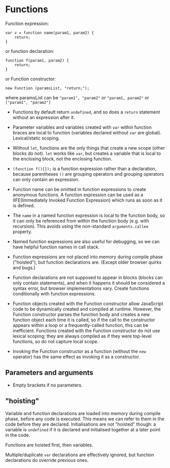 # Functions


Function expression:

	var v = function name(param1, param2) {
		return;
	}

or function declaration:

	function f(param1, param2) {
		return;
	}

or Function constructor:

	new Function (paramsList, "return;");

where paramsList can be
`"param1", "param2"` or
`"param1, param2"` or
`["param1", "param2"]`

* Functions by default return `undefined`, and so does a `return` statement
  without an expression after it.
* Parameter variables and variables created with `var` within function braces
  are local to function (variables declared without `var` are global).
  Lexical/static scoping.
* Without `let`, functions are the only things that create a new scope (other
  blocks do not). `let` works like `var`, but creates a variable that is local
  to the enclosing block, not the enclosing function.
* `(function f(){});` is a function expression rather than a declaration,
  because parentheses `()` are grouping operators and grouping operators can
  only contain an expression.

* Function name can be omitted in function expressions to create anonymous
  functions. A function expression can be used as a IIFE(Immediately Invoked
  Function Expression) which runs as soon as it is defined.
* The `name` in a named function expression is local to the function body, so
  it can only be referenced from within the function body (e.g. with
  recursion). This avoids using the non-standard `arguments.callee` property.
* Named function expressions are also useful for debugging, so we can have
  helpful function names in call stack.
* Function expressions are not placed into memory during compile phase
  ("hoisted"), but function declarations are. (Except older browser quirks and
  bugs.)
* Function declarations are not supposed to appear in blocks (blocks can only
  contain statements), and when it happens it should be considered a syntax
  error, but browser implementations vary. Create functions conditionally with
  function expressions.
* Function objects created with the Function constructor allow JavaScript code
  to be dynamically created and compiled at runtime. However, the Function
  constructor parses the function body and creates a new function object each
  time it is called, so if the call to the constructor appears within a loop or
  a frequently-called function, this can be inefficient. Functions
  created with the Function constructor do not use lexical scoping; they are
  always compiled as if they were top-level functions, so do not capture local
  scope.
* Invoking the Function constructor as a function (without the `new` operator)
  has the same effect as invoking it as a constructor.


## Parameters and arguments

* Empty brackets if no parameters.


## "hoisting"

Variable and function declarations are loaded into memory during compile phase,
before any code is executed. This means we can refer to them in the code before
they are declared. Initialisations are not "hoisted" though: a variable is
`undefined` if it is declared and initialised together at a later point in the
code.

Functions are hoisted first, then variables.

Multiple/duplicate `var` declarations are effectively ignored, but function
declarations do override previous ones.
